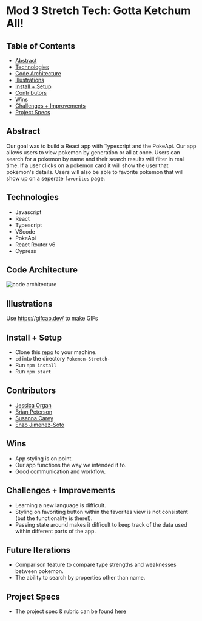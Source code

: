 # Mod 3 Stretch Tech: Gotta Ketchum All!


## Table of Contents
  - [Abstract](#abstract)
  - [Technologies](#technologies)
  - [Code Architecture](#code-architecture)
  - [Illustrations](#illustrations)
  - [Install + Setup](#set-up)
  - [Contributors](#contributors)
  - [Wins](#wins)
  - [Challenges + Improvements](#challenges-+-Improvements)
  - [Project Specs](#project-specs)

## Abstract
Our goal was to build a React app with Typescript and the PokeApi. Our app allows users to view pokemon by generation or all at once. Users can search for a pokemon by name and their search results will filter in real time. If a user clicks on a pokemon card it will show the user that pokemon's details. Users will also be able to favorite pokemon that will show up on a seperate `favorites` page. 

## Technologies
  - Javascript
  - React
  - Typescript
  - VScode
  - PokeApi
  - React Router v6
  - Cypress


## Code Architecture

![code architecture]('src/Assets/architecture.png')

## Illustrations

Use https://gifcap.dev/ to make GIFs


## Install + Setup
  - Clone this [repo](https://github.com/Jorgan612/Pokemon-Stretch-) to your machine.
  - `cd` into the directory `Pokemon-Stretch-`
  - Run `npm install`
  - Run `npm start`



## Contributors
  - [Jessica Organ](https://github.com/Jorgan612)
  - [Brian Peterson](https://github.com/bpeterson2579)
  - [Susanna Carey](https://github.com/susannaopal)
  - [Enzo Jimenez-Soto](https://github.com/ejimenezsoto)

## Wins
  - App styling is on point. 
  - Our app functions the way we intended it to. 
  - Good communication and workflow.  

## Challenges + Improvements
  - Learning a new language is difficult. 
  - Styling on favoriting button within the favorites view is not consistent (but the functionality is there!).
  - Passing state around makes it difficult to keep track of the data used within different parts of the app.


## Future Iterations
  - Comparison feature to compare type strengths and weaknesses between pokemon.
  - The ability to search by properties other than name.


## Project Specs
  - The project spec & rubric can be found [here](https://frontend.turing.edu/projects/module-3/stretch.html)
